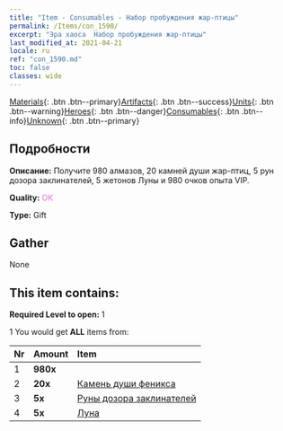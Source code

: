 ```yaml
---
title: "Item - Consumables - Набор пробуждения жар-птицы"
permalink: /Items/con_1590/
excerpt: "Эра хаоса  Набор пробуждения жар-птицы"
last_modified_at: 2021-04-21
locale: ru
ref: "con_1590.md"
toc: false
classes: wide
---
```

 [Materials](/ru/Items/){: .btn .btn--primary}[Artifacts](/ru/Items/Artifacts/){: .btn .btn--success}[Units](/ru/Items/Units/){: .btn .btn--warning}[Heroes](/ru/Items/Heroes/){: .btn .btn--danger}[Consumables](/ru/Items/Consumables/){: .btn .btn--info}[Unknown](/ru/Items/Unknown/){: .btn .btn--primary}

## Подробности
 **Описание:** Получите 980 алмазов, 20 камней души жар-птиц, 5 рун дозора заклинателей, 5 жетонов Луны и 980 очков опыта VIP.

 **Quality:** <span style="color: #DA70D6">OK</span>

 **Type:** Gift

## Gather

  None

## This item contains:

 **Required Level to open:** 1

 1 You would get **ALL** items  from:

  | Nr | Amount |     Item    |
  |:---|:-------|:------------|
  | 1 |  **980x** | <i class="fas fa-gem"/> |  | 
  | 2 |  **20x** | [Камень души феникса](/ru/Items/unt_348/) |  | 
  | 3 |  **5x** | [Руны дозора заклинателей](/ru/Items/con_746/) |  | 
  | 4 |  **5x** | [Луна](/ru/Items/her_378/) |  | 
